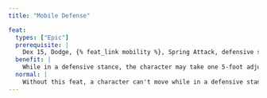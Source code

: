 ```yaml
---
title: "Mobile Defense"

feat:
  types: ["Epic"]
  prerequisite: |
    Dex 15, Dodge, {% feat_link mobility %}, Spring Attack, defensive stance 3/day class feature.
  benefit: |
    While in a defensive stance, the character may take one 5-foot adjustment each round without losing the benefits of the stance.
  normal: |
    Without this feat, a character can't move while in a defensive stance.
---
```

